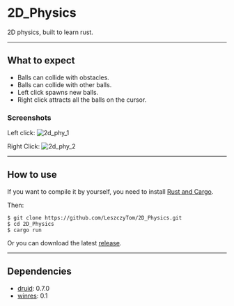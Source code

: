 # 2D_Physics
2D physics, built to learn rust.
***
## What to expect
* Balls can collide with obstacles.
* Balls can collide with other balls.
* Left click spawns new balls.
* Right click attracts all the balls on the cursor.

### Screenshots
Left click:
![2d_phy_1](https://user-images.githubusercontent.com/37774352/189219719-78cc5110-900a-4c99-8531-350089363063.gif)

Right Click:
![2d_phy_2](https://user-images.githubusercontent.com/37774352/189219844-aff56bea-2d6a-4c7c-bc67-b7416607a30a.gif)
***
## How to use
If you want to compile it by yourself, you need to install [Rust and Cargo](https://doc.rust-lang.org/cargo/getting-started/installation.html). 

Then:
```
$ git clone https://github.com/LeszczyTom/2D_Physics.git
$ cd 2D_Physics
$ cargo run
```
Or you can download the latest [release](https://github.com/LeszczyTom/2D_Physics/releases).  
***
## Dependencies
* [druid](https://github.com/linebender/druid): 0.7.0
* [winres](https://github.com/mxre/winres): 0.1

